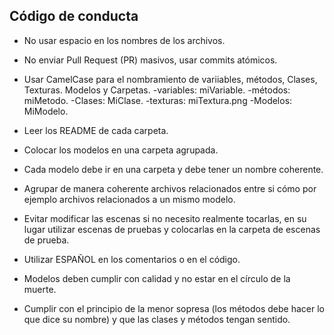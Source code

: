 ﻿## Código de conducta 

- No usar espacio en los nombres de los archivos.

- No enviar Pull Request (PR) masivos, usar commits atómicos.

- Usar CamelCase para el nombramiento de variiables, métodos, Clases, Texturas. Modelos y Carpetas.
	-variables: miVariable.
	-métodos: miMetodo.
	-Clases: MiClase.
	-texturas: miTextura.png
	-Modelos: MiModelo.

- Leer los README de cada carpeta.

- Colocar los modelos en una carpeta agrupada.

- Cada modelo debe ir en una carpeta y debe tener un nombre coherente.

- Agrupar de manera coherente archivos relacionados entre si cómo por ejemplo archivos relacionados a un mismo modelo.

- Evitar modificar las escenas si no necesito realmente tocarlas, en su lugar utilizar escenas de pruebas y colocarlas en la carpeta de escenas de prueba.

- Utilizar ESPAÑOL en los comentarios o en el código.

- Modelos deben cumplir con calidad y no estar en el círculo de la muerte.

- Cumplir con el principio de la menor sopresa (los métodos debe hacer lo que dice su nombre)  y que las clases y métodos tengan sentido.
